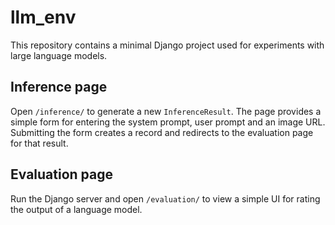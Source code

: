 # llm_env

This repository contains a minimal Django project used for experiments with large language models.

## Inference page

Open `/inference/` to generate a new `InferenceResult`. The page provides a simple form for entering the system prompt, user prompt and an image URL. Submitting the form creates a record and redirects to the evaluation page for that result.

## Evaluation page

Run the Django server and open `/evaluation/` to view a simple UI for rating the output of a language model.
